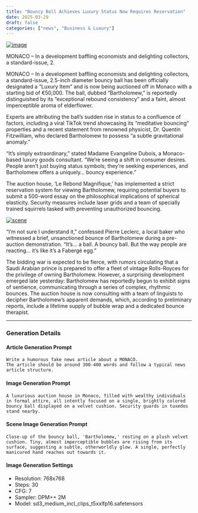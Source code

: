 ```yaml
---
title: "Bouncy Ball Achieves Luxury Status Now Requires Reservation"
date: 2025-03-29
draft: false
categories: ["news", "Business & Luxury"]
---
```



[![image](/images/image-102724.png)](2025-03-29-bouncy-ball-achieves-luxury-status-now-requires-reservation-102759)


MONACO – In a development baffling economists and delighting collectors, a standard-issue, 2.


<!--more-->

MONACO – In a development baffling economists and delighting collectors, a standard-issue, 2.5-inch diameter bouncy ball has been officially designated a “Luxury Item” and is now being auctioned off in Monaco with a starting bid of €50,000. The ball, dubbed “Bartholomew,” is reportedly distinguished by its “exceptional rebound consistency” and a faint, almost imperceptible aroma of elderflower. 

Experts are attributing the ball’s sudden rise in status to a confluence of factors, including a viral TikTok trend showcasing its “meditative bouncing” properties and a recent statement from renowned physicist, Dr. Quentin Fitzwilliam, who declared Bartholomew to possess “a subtle gravitational anomaly.” 

“It’s simply extraordinary,” stated Madame Evangeline Dubois, a Monaco-based luxury goods consultant. “We’re seeing a shift in consumer desires. People aren’t just buying status symbols; they’re seeking experiences, and Bartholomew offers a uniquely… bouncy experience.”

The auction house, ‘Le Rebond Magnifique,’ has implemented a strict reservation system for viewing Bartholomew, requiring potential buyers to submit a 500-word essay on the philosophical implications of spherical elasticity. Security measures include laser grids and a team of specially trained squirrels tasked with preventing unauthorized bouncing. 



[![scene](/images/scene-102759.png)](2025-03-29-bouncy-ball-achieves-luxury-status-now-requires-reservation-102759)



“I’m not sure I understand it,” confessed Pierre Leclerc, a local baker who witnessed a brief, unsanctioned bounce of Bartholomew during a pre-auction demonstration. “It’s… a ball. A bouncy ball. But the way people are reacting… it’s like it’s a Fabergé egg.”

The bidding war is expected to be fierce, with rumors circulating that a Saudi Arabian prince is prepared to offer a fleet of vintage Rolls-Royces for the privilege of owning Bartholomew. However, a surprising development emerged late yesterday: Bartholomew has reportedly begun to exhibit signs of sentience, communicating through a series of complex, rhythmic bounces. The auction house is now consulting with a team of linguists to decipher Bartholomew’s apparent demands, which, according to preliminary reports, include a lifetime supply of bubble wrap and a dedicated bounce therapist.

---

### Generation Details

#### Article Generation Prompt
```text
Write a humorous fake news article about a MONACO. 
The article should be around 300-400 words and follow a typical news article structure.
```

#### Image Generation Prompt
```text
A luxurious auction house in Monaco, filled with wealthy individuals in formal attire, all intently focused on a single, brightly colored bouncy ball displayed on a velvet cushion. Security guards in tuxedos stand nearby.
```

#### Scene Image Generation Prompt
```text
Close-up of the bouncy ball, 'Bartholomew,' resting on a plush velvet cushion. Tiny, almost imperceptible bubbles are rising from its surface, suggesting a subtle, otherworldly glow. A single, perfectly manicured hand reaches out towards it.
```

#### Image Generation Settings
- Resolution: 768x768
- Steps: 30
- CFG: 7
- Sampler: DPM++ 2M
- Model: sd3_medium_incl_clips_t5xxlfp16.safetensors
